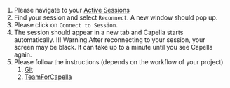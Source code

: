 
<!--
 ~ SPDX-FileCopyrightText: Copyright DB Netz AG and the capella-collab-manager contributors
 ~ SPDX-License-Identifier: Apache-2.0
 -->

1. Please navigate to your <a href="/" target="_blank">Active Sessions</a>
2. Find your session and select `Reconnect`. A new window should pop up.
3. Please click on `Connect to Session`.
4. The session should appear in a new tab and Capella starts automatically.
    !!! Warning
        After reconnecting to your session, your screen may be black. It can take up to a minute until you see Capella again.
5. Please follow the instructions (depends on the workflow of your project)
    1. [Git](flows/git.md)
    2. [TeamForCapella](flows/t4c.md)

